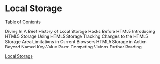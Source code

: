 # Local Storage

Table of Contents

Diving In
A Brief History of Local Storage Hacks Before HTML5
Introducing HTML5 Storage
Using HTML5 Storage
Tracking Changes to the HTML5 Storage Area
Limitations in Current Browsers
HTML5 Storage in Action
Beyond Named Key-Value Pairs: Competing Visions
Further Reading

[Local Storage](/http://diveinto.html5doctor.com/storage.html)

